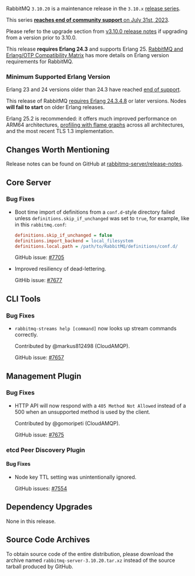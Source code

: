 RabbitMQ `3.10.20` is a maintenance release in the `3.10.x` [release series](https://www.rabbitmq.com/versions.html).

This series [**reaches end of community support** on July 31st, 2023](https://rabbitmq.com/versions.html).

Please refer to the upgrade section from [v3.10.0 release notes](https://github.com/rabbitmq/rabbitmq-server/releases/tag/v3.10.0)
if upgrading from a version prior to 3.10.0.

This release **requires Erlang 24.3** and supports Erlang 25.
[RabbitMQ and Erlang/OTP Compatibility Matrix](https://www.rabbitmq.com/which-erlang.html) has more details on
Erlang version requirements for RabbitMQ.


### Minimum Supported Erlang Version

Erlang 23 and 24 versions older than 24.3 have reached [end of support](https://www.rabbitmq.com/which-erlang.html).

This release of RabbitMQ [requires Erlang 24.3.4.8](https://github.com/rabbitmq/rabbitmq-packaging/pull/35)
or later versions. Nodes **will fail to start** on older Erlang releases.

Erlang 25.2 is recommended: it offers much improved performance on ARM64 architectures, [profiling with flame graphs](https://blog.rabbitmq.com/posts/2022/05/flame-graphs/)
across all architectures, and the most recent TLS 1.3 implementation.


## Changes Worth Mentioning

Release notes can be found on GitHub at [rabbitmq-server/release-notes](https://github.com/rabbitmq/rabbitmq-server/tree/v3.10.x/release-notes).


## Core Server

### Bug Fixes

 * Boot time import of definitions from a `conf.d`-style directory failed unless
   `definitions.skip_if_unchanged` was set to `true`, for example, like in this
   `rabbitmq.conf`:

   ``` ini
   definitions.skip_if_unchanged = false
   definitions.import_backend = local_filesystem
   definitions.local.path = /path/to/RabbitMQ/definitions/conf.d/
   ```

   GitHub issue: [#7705](https://github.com/rabbitmq/rabbitmq-server/pull/7705)

 * Improved resiliency of dead-lettering.

   GitHib issue: [#7677](https://github.com/rabbitmq/rabbitmq-server/pull/7677)


## CLI Tools

### Bug Fixes

 * `rabbitmq-streams help [command]` now looks up stream commands correctly.

   Contributed by @markus812498 (CloudAMQP).

   GitHub issue: [#7657](https://github.com/rabbitmq/rabbitmq-server/pull/7657)


## Management Plugin

### Bug Fixes

 * HTTP API will now respond with a `405 Method Not Allowed` instead of a 500 when
   an unsupported method is used by the client.

   Contributed by @gomoripeti (CloudAMQP).

   GitHub issue: [#7675](https://github.com/rabbitmq/rabbitmq-server/pull/7675)


### etcd Peer Discovery Plugin

#### Bug Fixes

 * Node key TTL setting was unintentionally ignored.

   GitHub issues: [#7554](https://github.com/rabbitmq/rabbitmq-server/issues/7554)


## Dependency Upgrades

None in this release.


## Source Code Archives

To obtain source code of the entire distribution, please download the archive named `rabbitmq-server-3.10.20.tar.xz`
instead of the source tarball produced by GitHub.
